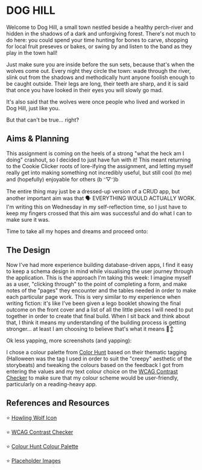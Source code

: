 # DOG HILL

Welcome to Dog Hill, a small town nestled beside a healthy perch-river and hidden in the shadows of a dark and unforgiving forest. There's not much to do here: you could spend your time hunting for bones to carve, shopping for local fruit preseves or bakes, or swing by and listen to the band as they play in the town hall!

Just make sure you are inside before the sun sets, because that's when the wolves come out. Every night they circle the town: wade through the river, slink out from the shadows and methodically hunt anyone foolish enough to be caught outside. Their legs are long, their teeth are sharp, and it is said that once you have looked in their eyes you will slowly go mad.

It's also said that the wolves were once people who lived and worked in Dog Hill, just like you.

But that can't be true... right?

## Aims & Planning

This assignment is coming on the heels of a strong "what the heck am I doing" crashout, so I decided to just have fun with it! This meant returning to the Cookie Clicker roots of lore-ifying the assignment, and letting myself really get into making something not incredibly useful, but still cool (to me) and (hopefully) enjoyable for others (b ᵔ▽ᵔ)b

The entire thing may just be a dressed-up version of a CRUD app, but another important aim was that 🗣️ EVERYTHING WOULD ACTUALLY WORK. I'm writing this on Wednesday in my self-reflection time, so I just have to keep my fingers crossed that this aim was successful and do what I can to make sure it was.

Time to take all my hopes and dreams and proceed onto:

## The Design

Now I've had more experience building database-driven apps, I find it easy to keep a schema design in mind while visualising the user journey through the application. This is the approach I'm taking this week: I imagine myself as a user, "clicking through" to the point of completing a form, and make notes of the "pages" they encounter and the tables needed in order to make each particular page work. This is very similar to my experience when writing fiction: it's like I've been given a lego booklet showing the final outcome on the front cover and a list of all the little pieces I will need to put together in order to create that final build. When I sit back and think about that, I think it means my understanding of the building process is getting stronger... at least I am choosing to believe that's what it means 🙂‍↕️

Ok less yapping, more screenshots (and yapping):

I chose a colour palette from <a href="https://colorhunt.co/palette/321f28734046a05344e79e4f">Color Hunt</a> based on their thematic tagging (Halloween was the tag I used in order to suit the "creepy" aesthetic of the storybeats) and tweaking the colours based on the feedback I got from entering the values and my text colour choice on the <a href="https://webaim.org/resources/contrastchecker/"> WCAG Contrast Checker</a> to make sure that my colour scheme would be user-friendly, particularly on a reading-heavy app.

## References and Resources

⭐️ <a href="https://icon-icons.com/icon/wolf-howl/38004"> Howling Wolf Icon</a>

⭐️ <a href="https://webaim.org/resources/contrastchecker/"> WCAG Contrast Checker</a>

⭐️ <a href="https://colorhunt.co/palette/321f28734046a05344e79e4f"> Colour Hunt Colour Palette</a>

⭐️ <a href="https://www.alamy.com"> Placeholder Images</a>
